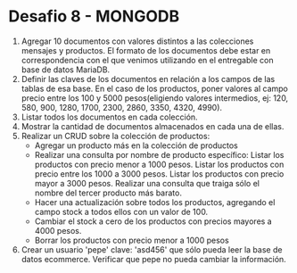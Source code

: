 # Desafio 8 - MONGODB
1. Agregar 10 documentos con valores distintos a las colecciones mensajes y productos. El formato de los documentos debe estar en correspondencia con el que venimos utilizando en el entregable con base de datos MariaDB. 
2. Definir las claves de los documentos en relación a los campos de las tablas de esa base. En el caso de los productos, poner valores al campo precio entre los 100 y 5000 pesos(eligiendo valores intermedios, ej: 120, 580, 900, 1280, 1700, 2300, 2860, 3350, 4320, 4990). 
3. Listar todos los documentos en cada colección.
4. Mostrar la cantidad de documentos almacenados en cada una de ellas.
5. Realizar un CRUD sobre la colección de productos:
    - Agregar un producto más en la colección de productos 
    - Realizar una consulta por nombre de producto específico:
        Listar los productos con precio menor a 1000 pesos.
        Listar los productos con precio entre los 1000 a 3000 pesos.
        Listar los productos con precio mayor a 3000 pesos.
        Realizar una consulta que traiga sólo el nombre del tercer producto más barato.
    - Hacer una actualización sobre todos los productos, agregando el campo stock a todos ellos con un valor de 100.
    - Cambiar el stock a cero de los productos con precios mayores a 4000 pesos. 
    - Borrar los productos con precio menor a 1000 pesos 
6. Crear un usuario 'pepe' clave: 'asd456' que sólo pueda leer la base de datos ecommerce. Verificar que pepe no pueda cambiar la información.